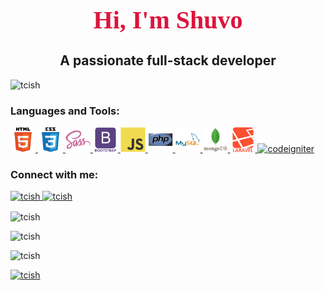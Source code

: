 <link rel="preconnect" href="https://fonts.googleapis.com">
<link rel="preconnect" href="https://fonts.gstatic.com" crossorigin>
<link href="https://fonts.googleapis.com/css2?family=Pacifico&display=swap" rel="stylesheet">

<!-- NAME SECTION -->
<h1 align="center" style="font-family: 'Pacifico', cursive; font-size: 2.5rem; color: crimson;">Hi, I'm Shuvo</h1>
<h2 align="center">A passionate full-stack developer</h3>

<!-- PROFILE VIEW COUNT -->
<p align="left">
  <img
    src="https://komarev.com/ghpvc/?username=tcish&label=Profile%20views&color=0e75b6&style=flat"
    alt="tcish"
  />
</p>

<!-- LANGUAGES & TECHNOLOGIES -->
<h3 align="left">Languages and Tools:</h3>
<p align="left">
  <!-- html -->
  <a href="https://www.w3.org/html/" target="_blank">
    <img
      src="https://raw.githubusercontent.com/devicons/devicon/master/icons/html5/html5-original-wordmark.svg"
      alt="html5"
      width="40"
      height="40"
    />
  </a>

  <!-- css -->
  <a href="https://www.w3schools.com/css/" target="_blank">
    <img
      src="https://raw.githubusercontent.com/devicons/devicon/master/icons/css3/css3-original-wordmark.svg"
      alt="css3"
      width="40"
      height="40"
    />
  </a>

  <!-- sass -->
  <a href="https://sass-lang.com" target="_blank">
    <img
      src="https://raw.githubusercontent.com/devicons/devicon/master/icons/sass/sass-original.svg"
      alt="sass"
      width="40"
      height="40"
    />
  </a>

  <!-- bootstrap -->
  <a href="https://getbootstrap.com" target="_blank">
    <img
      src="https://raw.githubusercontent.com/devicons/devicon/master/icons/bootstrap/bootstrap-plain-wordmark.svg"
      alt="bootstrap"
      width="40"
      height="40"
    />
  </a>

<!-- javascript -->
  <a href="https://developer.mozilla.org/en-US/docs/Web/JavaScript" target="_blank">
    <img
      src="https://raw.githubusercontent.com/devicons/devicon/master/icons/javascript/javascript-original.svg"
      alt="javascript"
      width="40"
      height="40"
    />
  </a>

  <!-- php -->
  <a href="https://www.php.net" target="_blank">
    <img
      src="https://raw.githubusercontent.com/devicons/devicon/master/icons/php/php-original.svg"
      alt="php"
      width="40"
      height="40"
    />
  </a>

  <!-- mysql -->
  <a href="https://www.mysql.com/" target="_blank">
    <img
      src="https://raw.githubusercontent.com/devicons/devicon/master/icons/mysql/mysql-original-wordmark.svg"
      alt="mysql"
      width="40"
      height="40"
    />
  </a>

  <!-- mongodb -->
  <a href="https://www.mongodb.com/" target="_blank">
    <img
      src="https://raw.githubusercontent.com/devicons/devicon/master/icons/mongodb/mongodb-original-wordmark.svg"
      alt="mongodb"
      width="40"
      height="40"
    />
  </a>

  <!-- laravel -->
  <a href="https://laravel.com/" target="_blank">
    <img
      src="https://raw.githubusercontent.com/devicons/devicon/master/icons/laravel/laravel-plain-wordmark.svg"
      alt="laravel"
      width="40"
      height="40"
    />
  </a>

  <!-- codeigniter -->
  <a href="https://codeigniter.com" target="_blank">
    <img
      src="https://cdn.worldvectorlogo.com/logos/codeigniter.svg"
      alt="codeigniter"
      width="40"
      height="40"
    />
  </a>
</p>

<!-- SOCIAL LINKS -->
<h3 align="left">Connect with me:</h3>
<p align="left">
  <!-- facebook -->
  <a href="https://fb.com/tcish" target="blank">
    <img
      src="https://raw.githubusercontent.com/rahuldkjain/github-profile-readme-generator/master/src/images/icons/Social/facebook.svg"
      alt="tcish"
      height="30"
      width="40"
     />
  </a>

  <!-- linkedin -->
  <a href="https://linkedin.com/in/tcish" target="blank">
    <img
      src="https://raw.githubusercontent.com/rahuldkjain/github-profile-readme-generator/master/src/images/icons/Social/linked-in-alt.svg"
      alt="tcish"
      height="30"
      width="40"
     />
  </a>
</p>

<!-- MOST USE LANGUAGE -->
<p>
  <img
    align="center"
    src="https://github-readme-stats.vercel.app/api/top-langs?username=tcish&show_icons=true&locale=en&layout=compact&theme=cobalt"
    alt="tcish"
  />
</p>

<p>
  <!-- GITHUB STATS -->
  <img
    src="https://github-readme-stats.vercel.app/api?username=tcish&count_private=true&theme=onedark"
    alt="tcish"
  />

  <!-- GITHUB STREAK -->
  <img
    src="https://github-readme-streak-stats.herokuapp.com/?user=tcish&theme=highcontrast"
    alt="tcish"
  />
</p>

<!-- TROPHY -->
<p align="left">
  <a href="https://github.com/ryo-ma/github-profile-trophy"
    ><img
      src="https://github-profile-trophy.vercel.app/?username=tcish&theme=algolia"
      alt="tcish"
  /></a>
</p>
